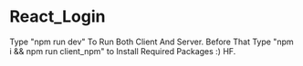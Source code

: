 # React_Login

Type "npm run dev" To Run Both Client And Server.
Before That Type "npm i && npm run client_npm" to Install Required Packages :) HF.
